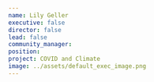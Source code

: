 ```yaml
---
name: Lily Geller
executive: false
director: false
lead: false
community_manager: 
position:  
project: COVID and Climate
image: ../assets/default_exec_image.png
---
```

